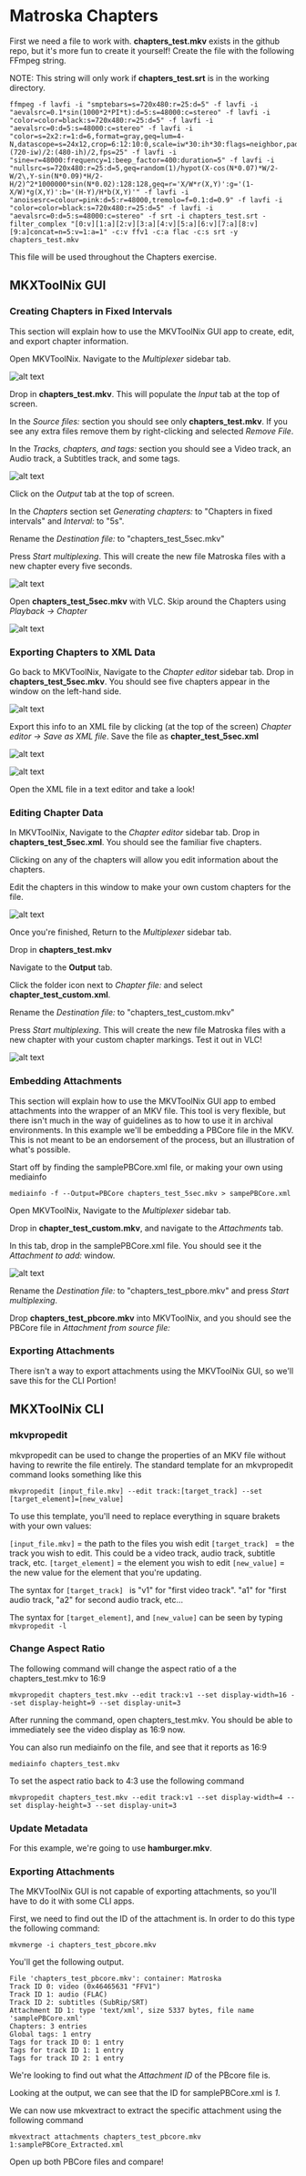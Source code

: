 # Matroska Chapters

First we need a file to work with. **chapters_test.mkv** exists in the github repo, but it's more fun to create it yourself! Create the file with the following FFmpeg string. 

NOTE: This string will only work if **chapters_test.srt** is in the working directory.

```
ffmpeg -f lavfi -i "smptebars=s=720x480:r=25:d=5" -f lavfi -i "aevalsrc=0.1*sin(1000*2*PI*t):d=5:s=48000:c=stereo" -f lavfi -i "color=color=black:s=720x480:r=25:d=5" -f lavfi -i "aevalsrc=0:d=5:s=48000:c=stereo" -f lavfi -i "color=s=2x2:r=1:d=6,format=gray,geq=lum=4-N,datascope=s=24x12,crop=6:12:10:0,scale=iw*30:ih*30:flags=neighbor,pad=720:480:(720-iw)/2:(480-ih)/2,fps=25" -f lavfi -i "sine=r=48000:frequency=1:beep_factor=400:duration=5" -f lavfi -i "nullsrc=s=720x480:r=25:d=5,geq=random(1)/hypot(X-cos(N*0.07)*W/2-W/2\,Y-sin(N*0.09)*H/2-H/2)^2*1000000*sin(N*0.02):128:128,geq=r='X/W*r(X,Y)':g='(1-X/W)*g(X,Y)':b='(H-Y)/H*b(X,Y)'" -f lavfi -i "anoisesrc=colour=pink:d=5:r=48000,tremolo=f=0.1:d=0.9" -f lavfi -i "color=color=black:s=720x480:r=25:d=5" -f lavfi -i "aevalsrc=0:d=5:s=48000:c=stereo" -f srt -i chapters_test.srt -filter_complex "[0:v][1:a][2:v][3:a][4:v][5:a][6:v][7:a][8:v][9:a]concat=n=5:v=1:a=1" -c:v ffv1 -c:a flac -c:s srt -y chapters_test.mkv
```

This file will be used throughout the Chapters exercise.

## MKXToolNix GUI

### Creating Chapters in Fixed Intervals 

This section will explain how to use the MKVToolNix GUI app to create, edit, and export chapter information. 

Open MKVToolNix. Navigate to the *Multiplexer* sidebar tab. 

![alt text](https://github.com/amiaopensource/An_Archivists_Guide_To_Matroska/blob/master/Screenshots/Chapters01.png "Multiplexer Tab")

Drop in **chapters_test.mkv**. This will populate the *Input* tab at the top of screen. 

In the *Source files:* section you should see only **chapters_test.mkv**. If you see any
extra files remove them by right-clicking and selected *Remove File*. 

In the *Tracks, chapters, and tags:* section you should see a Video track, an Audio track, a Subtitles track, and some tags. 

![alt text](https://github.com/amiaopensource/An_Archivists_Guide_To_Matroska/blob/master/Screenshots/Chapters02.png "Input tab")

Click on the *Output* tab at the top of screen.

In the *Chapters* section set *Generating chapters:* to "Chapters in fixed intervals" and *Interval:* to "5s". 

Rename the *Destination file:* to "chapters\_test\_5sec.mkv"

Press *Start multiplexing*. This will create the new file Matroska files with a new chapter every five seconds. 

![alt text](https://github.com/amiaopensource/An_Archivists_Guide_To_Matroska/blob/master/Screenshots/Chapters03.png "Output tab")

Open **chapters\_test\_5sec.mkv** with VLC. Skip around the Chapters using *Playback -> Chapter*

![alt text](https://github.com/amiaopensource/An_Archivists_Guide_To_Matroska/blob/master/Screenshots/Chapters04.png "Chapters in VLC")

### Exporting Chapters to XML Data 

Go back to MKVToolNix, Navigate to the *Chapter editor* sidebar tab. Drop in **chapters_test_5sec.mkv**. You should see five chapters 
appear in the window on the left-hand side. 

![alt text](https://github.com/amiaopensource/An_Archivists_Guide_To_Matroska/blob/master/Screenshots/Chapters05.png "Chapters Editor 5sec")

Export this info to an XML file by clicking (at the top of the screen) *Chapter editor -> Save as XML file*. Save the file as **chapter\_test\_5sec.xml**

![alt text](https://github.com/amiaopensource/An_Archivists_Guide_To_Matroska/blob/master/Screenshots/Chapters07.png "Save as XML file")

![alt text](https://github.com/amiaopensource/An_Archivists_Guide_To_Matroska/blob/master/Screenshots/Chapters08.png "chapter_test_custom.xml")

Open the XML file in a text editor and take a look!

### Editing Chapter Data

In MKVToolNix, Navigate to the *Chapter editor* sidebar tab. Drop in **chapters_test_5sec.xml**. You should see the familiar five chapters.

Clicking on any of the chapters will allow you edit information about the chapters.

Edit the chapters in this window to make your own custom chapters for the file. 

![alt text](https://github.com/amiaopensource/An_Archivists_Guide_To_Matroska/blob/master/Screenshots/Chapters06.png "Chapters Editor custom")

Once you're finished, Return to the *Multiplexer* sidebar tab. 

Drop in **chapters_test.mkv**

Navigate to the **Output** tab. 

Click the folder icon next to *Chapter file:* and select  **chapter\_test\_custom.xml**. 

Rename the *Destination file:* to "chapters\_test\_custom.mkv"

Press *Start multiplexing*. This will create the new file Matroska files with a new chapter with your custom chapter markings. Test it out in VLC!

![alt text](https://github.com/amiaopensource/An_Archivists_Guide_To_Matroska/blob/master/Screenshots/Chapters09.png "Multiplex new MKV with custom chapters")


### Embedding Attachments

This section will explain how to use the MKVToolNix GUI app to embed attachments into the wrapper of an MKV file. This tool is very flexible, but there isn't 
much in the way of guidelines as to how to use it in archival environments. In this example we'll be embedding a PBCore file in the MKV. This is not meant to be 
an endorsement of the process, but an illustration of what's possible. 

Start off by finding the samplePBCore.xml file, or making your own using mediainfo

```
mediainfo -f --Output=PBCore chapters_test_5sec.mkv > sampePBCore.xml
```

Open MKVToolNix, Navigate to the *Multiplexer* sidebar tab. 

Drop in **chapter\_test\_custom.mkv**, and navigate to the  *Attachments* tab.

In this tab, drop in the samplePBCore.xml file. You should see it the *Attachment to add:* window. 

![alt text](https://github.com/amiaopensource/An_Archivists_Guide_To_Matroska/blob/master/Screenshots/Chapters09.png "Adding attachments")

Rename the *Destination file:* to "chapters\_test\_pbore.mkv" and press *Start multiplexing*.

Drop **chapters_test_pbcore.mkv** into MKVToolNix, and you should see the PBCore file in *Attachment from source file:*

### Exporting Attachments

There isn't a way  to export attachments using the MKVToolNix GUI, so we'll save this for the CLI Portion!

## MKXToolNix CLI

### mkvpropedit

mkvpropedit can be used to change the properties of an MKV file without having to rewrite the file entirely. The standard template for an mkvpropedit command looks something like this

```
mkvpropedit [input_file.mkv] --edit track:[target_track] --set [target_element]=[new_value]
```

To use this template, you'll need to replace everything in square brakets with your own values:

`[input_file.mkv]` = the path to the files you wish edit
`[target_track] ` = the track you wish to edit. This could be a video track, audio track, subtitle track, etc. 
`[target_element]` = the element you wish to edit
`[new_value]` = the new value for the element that you're updating. 

The syntax for `[target_track] ` is "v1" for "first video track". "a1" for "first audio track, "a2" for second audio track, etc...

The syntax for `[target_element]`, and `[new_value]` can be seen by typing `mkvpropedit -l`

### Change Aspect Ratio

The following command will change the aspect ratio of a the chapters_test.mkv to 16:9

```
mkvpropedit chapters_test.mkv --edit track:v1 --set display-width=16 --set display-height=9 --set display-unit=3
```

After running the command, open chapters_test.mkv. You should be able to immediately see the video display as 16:9 now. 

You can also run mediainfo on the file, and see that it reports as 16:9

```
mediainfo chapters_test.mkv
```

To set the aspect ratio back to 4:3 use the following command

```
mkvpropedit chapters_test.mkv --edit track:v1 --set display-width=4 --set display-height=3 --set display-unit=3
```


### Update Metadata

For this example, we're going to use **hamburger.mkv**. 

### Exporting Attachments

The MKVToolNix GUI is not capable of exporting attachments, so you'll have to do it with some CLI apps. 

First, we need to find out the ID of the attachment is. In order to do this type the following command:

```
mkvmerge -i chapters_test_pbcore.mkv
```

You'll get the following output.

```
File 'chapters_test_pbcore.mkv': container: Matroska
Track ID 0: video (0x46465631 "FFV1")
Track ID 1: audio (FLAC)
Track ID 2: subtitles (SubRip/SRT)
Attachment ID 1: type 'text/xml', size 5337 bytes, file name 'samplePBCore.xml'
Chapters: 3 entries
Global tags: 1 entry
Tags for track ID 0: 1 entry
Tags for track ID 1: 1 entry
Tags for track ID 2: 1 entry
```

We're looking to find out what the *Attachment ID* of the PBcore file is. 

Looking at the output, we can see that the ID for samplePBCore.xml is *1*. 

We can now use mkvextract to extract the specific attachment using the following command

```
mkvextract attachments chapters_test_pbcore.mkv 1:samplePBCore_Extracted.xml
```

Open up both PBCore files and compare!














